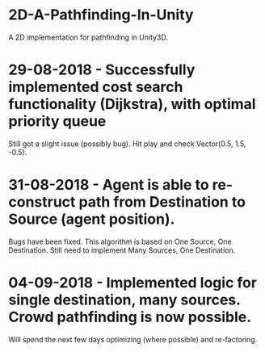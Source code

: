 # 2D-A-Pathfinding-In-Unity
A 2D implementation for pathfinding in Unity3D.

# 29-08-2018 - Successfully implemented cost search functionality (Dijkstra), with optimal priority queue
Still got a slight issue (possibly bug). Hit play and check Vector(0.5, 1.5, -0.5).

# 31-08-2018 - Agent is able to re-construct path from Destination to Source (agent position).
Bugs have been fixed.
This algorithm is based on One Source, One Destination. Still need to implement Many Sources, One Destination.

# 04-09-2018 - Implemented logic for single destination, many sources. Crowd pathfinding is now possible.
Will spend the next few days optimizing (where possible) and re-factoring.